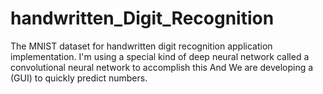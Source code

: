 # handwritten_Digit_Recognition
The MNIST dataset for handwritten digit recognition application implementation. I'm using a special kind of deep neural network called a convolutional neural network to accomplish this And We are developing a (GUI) to quickly predict numbers.

